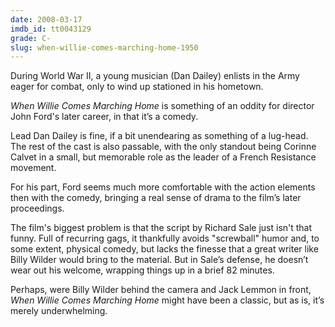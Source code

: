 ```yaml
---
date: 2008-03-17
imdb_id: tt0043129
grade: C-
slug: when-willie-comes-marching-home-1950
---
```


During World War II, a young musician (Dan Dailey) enlists in the Army eager for combat, only to wind up stationed in his hometown.

_When Willie Comes Marching Home_ is something of an oddity for director John Ford's later career, in that it’s a comedy.

Lead Dan Dailey is fine, if a bit unendearing as something of a lug-head. The rest of the cast is also passable, with the only standout being Corinne Calvet in a small, but memorable role as the leader of a French Resistance movement.

For his part, Ford seems much more comfortable with the action elements then with the comedy, bringing a real sense of drama to the film’s later proceedings.

The film's biggest problem is that the script by Richard Sale just isn't that funny. Full of recurring gags, it thankfully avoids "screwball" humor and, to some extent, physical comedy, but lacks the finesse that a great writer like Billy Wilder would bring to the material. But in Sale’s defense, he doesn’t wear out his welcome, wrapping things up in a brief 82 minutes.

Perhaps, were Billy Wilder behind the camera and Jack Lemmon in front, _When Willie Comes Marching Home_ might have been a classic, but as is, it’s merely underwhelming.
